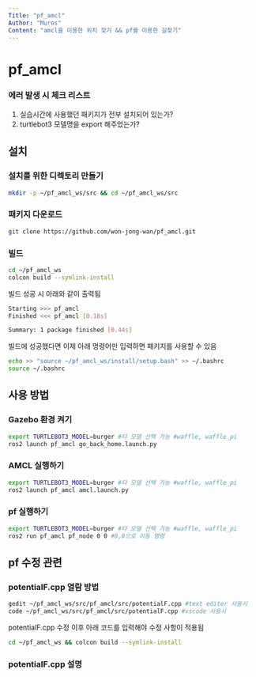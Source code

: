 ```yaml
---
Title: "pf_amcl"
Author: "Muros"
Content: "amcl을 이용한 위치 찾기 && pf를 이용한 길찾기"
---
```


# pf_amcl

### 에러 발생 시 체크 리스트

1. 실습시간에 사용했던 패키지가 전부 설치되어 있는가?
2. turtlebot3 모델명을 export 해주었는가?

## 설치

### 설치를 위한 디렉토리 만들기

```bash
mkdir -p ~/pf_amcl_ws/src && cd ~/pf_amcl_ws/src 
```

### 패키지 다운로드

```bash
git clone https://github.com/won-jong-wan/pf_amcl.git
```

### 빌드

```bash
cd ~/pf_amcl_ws
colcon build --symlink-install
```

빌드 성공 시 아래와 같이 출력됨
```bash
Starting >>> pf_amcl 
Finished <<< pf_amcl [0.18s]                  

Summary: 1 package finished [0.44s]
```

빌드에 성공했다면 이제 아래 명령어만 입력하면 패키지를 사용할 수 있음
```bash
echo >> "source ~/pf_amcl_ws/install/setup.bash" >> ~/.bashrc
source ~/.bashrc
```

## 사용 방법

### Gazebo 환경 켜기
```bash
export TURTLEBOT3_MODEL=burger #타 모델 선택 가능 #waffle, waffle_pi
ros2 launch pf_amcl go_back_home.launch.py
```

### AMCL 실행하기
```bash
export TURTLEBOT3_MODEL=burger #타 모델 선택 가능 #waffle, waffle_pi
ros2 launch pf_amcl amcl.launch.py
```

### pf 실행하기 
```bash
export TURTLEBOT3_MODEL=burger #타 모델 선택 가능 #waffle, waffle_pi
ros2 run pf_amcl pf_node 0 0 #0,0으로 이동 명령
```

## pf 수정 관련
### potentialF.cpp 열람 방법
```bash
gedit ~/pf_amcl_ws/src/pf_amcl/src/potentialF.cpp #text editer 사용시
code ~/pf_amcl_ws/src/pf_amcl/src/potentialF.cpp #vscode 사용시
``` 
potentialF.cpp 수정 이후 아래 코드를 입력해야 수정 사항이 적용됨
```bash
cd ~/pf_amcl_ws && colcon build --symlink-install
```
### potentialF.cpp 설명

